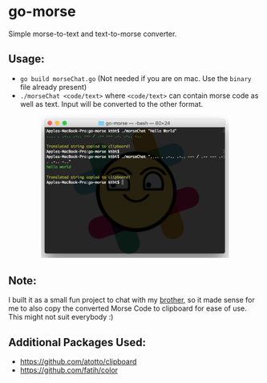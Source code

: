 # go-morse
Simple morse-to-text and text-to-morse converter.

## Usage:
- `go build morseChat.go` (Not needed if you are on mac. Use the `binary` file already present)
- `./morseChat <code/text>` where `<code/text>` can contain morse code as well as text. Input will be converted to the other format.

<p align="center"><img src="./screenshot.png" width="375"/></p>

## Note:
I built it as a small fun project to chat with my [brother](https://github.com/xxihawkxx), so it made sense for me to also copy the converted Morse Code to clipboard for ease of use.
This might not suit everybody :)

## Additional Packages Used:
- https://github.com/atotto/clipboard
- https://github.com/fatih/color

